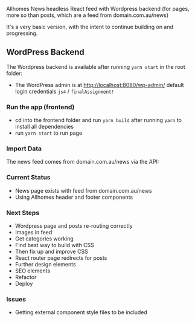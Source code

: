 Allhomes News headless React feed with Wordpress backend (for pages, more so than posts, which are a feed from domain.com.au/news)

It's a very basic version, with the intent to continue building on and progressing.

## WordPress Backend
The Wordpress backend is available after running `yarn start` in the root folder:
* The WordPress admin is at [http://localhost:8080/wp-admin/](http://localhost:8080/wp-admin/) default login credentials `js4` / `finalAssignment!`

### Run the app (frontend)

* cd into the frontend folder and run `yarn build` after running `yarn` to install all dependencies
* run `yarn start` to run page

### Import Data

The news feed comes from domain.com.au/news via the API:

### Current Status

* News page exists with feed from domain.com.au/news
* Using Allhomes header and footer components

### Next Steps

* Wordpress page and posts re-routing correctly
* Images in feed
* Get categories working
* Find best way to build with CSS
* Then fix up and improve CSS
* React router page redirects for posts
* Further design elements
* SEO elements
* Refactor
* Deploy

### Issues

* Getting external component style files to be included
